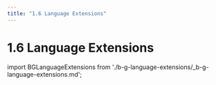 ```yaml
---
title: "1.6 Language Extensions"
---
```


# 1.6 Language Extensions

import BGLanguageExtensions from './b-g-language-extensions/_b-g-language-extensions.md';

<BGLanguageExtensions />

